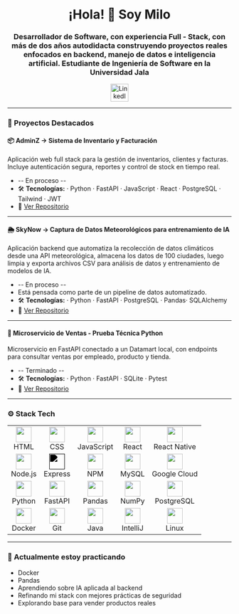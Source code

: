 <h1 align="center">¡Hola! 👋 Soy Milo</h1>

<h3 align="center">
Desarrollador de Software, con experiencia Full - Stack, con más de dos años autodidacta construyendo proyectos reales enfocados en backend, manejo de datos e inteligencia artificial.
Estudiante de Ingeniería de Software en la Universidad Jala
</h3>

<p align="center">
  <a href="https://www.linkedin.com/in/xpr07/" target="_blank">
    <img src="https://raw.githubusercontent.com/maurodesouza/profile-readme-generator/master/src/assets/icons/social/linkedin/default.svg" width="40" alt="LinkedIn" />
  </a>
</p>

---

### 🚀 Proyectos Destacados

#### 📦 AdminZ -> Sistema de Inventario y Facturación
Aplicación web full stack para la gestión de inventarios, clientes y facturas. Incluye autenticación segura, reportes y control de stock en tiempo real.
- -- En proceso --
- 🛠️ **Tecnologías:** · Python · FastAPI · JavaScript · React · PostgreSQL · Tailwind · JWT
- 🔗 [Ver Repositorio](https://github.com/Zp07/AdminZ)

---

#### 🌦️ SkyNow ->  Captura de Datos Meteorológicos para entrenamiento de IA
Aplicación backend que automatiza la recolección de datos climáticos desde una API meteorológica, almacena los datos de 100 ciudades, luego limpia y exporta archivos CSV para análisis de datos y entrenamiento de modelos de IA.
- -- En proceso --
- Está pensada como parte de un pipeline de datos automatizado.
- 🛠️ **Tecnologías:** · Python · FastAPI · PostgreSQL · Pandas· SQLAlchemy 
- 🔗 [Ver Repositorio](https://github.com/Zp07/Skynow)

---

#### 🧪 Microservicio de Ventas - Prueba Técnica Python
Microservicio en FastAPI conectado a un Datamart local, con endpoints para consultar ventas por empleado, producto y tienda.
- -- Terminado --
- 🛠️ **Tecnologías:** · Python · FastAPI · SQLite · Pytest
- 🔗 [Ver Repositorio](https://github.com/Zp07/Prueba_Tecnica_Python)

---


### ⚙️ Stack Tech
<div align="center">

<table>
  <!-- Frontend -->
  <tr>
    <td align="center"><img src="https://cdn.jsdelivr.net/gh/devicons/devicon/icons/html5/html5-original.svg" height="35" /><br/>HTML</td>
    <td align="center"><img src="https://cdn.jsdelivr.net/gh/devicons/devicon/icons/css3/css3-original.svg" height="35" /><br/>CSS</td>
    <td align="center"><img src="https://cdn.jsdelivr.net/gh/devicons/devicon/icons/javascript/javascript-original.svg" height="35" /><br/>JavaScript</td>
    <td align="center"><img src="https://cdn.jsdelivr.net/gh/devicons/devicon/icons/react/react-original.svg" height="35" /><br/>React</td>
    <td align="center"><img src="https://cdn.jsdelivr.net/gh/devicons/devicon/icons/react/react-original.svg" height="35" /><br/>React Native</td>

  </tr>

  <!-- Backend JS y Servicios Cloud -->
  <tr>
    <td align="center"><img src="https://cdn.jsdelivr.net/gh/devicons/devicon/icons/nodejs/nodejs-original.svg" height="35" /><br/>Node.js</td>
    <td align="center"><img src="https://cdn.jsdelivr.net/gh/devicons/devicon/icons/express/express-original.svg" height="35" style="filter: brightness(0%);" /><br/>Express</td>
    <td align="center"><img src="https://cdn.jsdelivr.net/gh/devicons/devicon/icons/npm/npm-original-wordmark.svg" height="35" /><br/>NPM</td>
    <td align="center"><img src="https://cdn.jsdelivr.net/gh/devicons/devicon/icons/mysql/mysql-original.svg" height="35" /><br/>MySQL</td>
    <td align="center"><img src="https://cdn.jsdelivr.net/gh/devicons/devicon/icons/googlecloud/googlecloud-original.svg" height="35" /><br/>Google Cloud</td>
    
  </tr>

  <!-- Backend Python, Data y DB -->
  <tr>
    <td align="center"><img src="https://cdn.jsdelivr.net/gh/devicons/devicon/icons/python/python-original.svg" height="35" /><br/>Python</td>
    <td align="center"><img src="https://cdn.jsdelivr.net/gh/devicons/devicon/icons/fastapi/fastapi-original.svg" height="35" /><br/>FastAPI</td>
    <td align="center"><img src="https://cdn.jsdelivr.net/gh/devicons/devicon/icons/pandas/pandas-original.svg" height="35" /><br/>Pandas</td>
    <td align="center"><img src="https://cdn.jsdelivr.net/gh/devicons/devicon/icons/numpy/numpy-original.svg" height="35" /><br/>NumPy</td>
    <td align="center"><img src="https://cdn.jsdelivr.net/gh/devicons/devicon/icons/postgresql/postgresql-original.svg" height="35" /><br/>PostgreSQL</td>
  </tr>

  <!-- Herramientas de Desarrollo -->
  <tr>
    <td align="center"><img src="https://cdn.jsdelivr.net/gh/devicons/devicon/icons/docker/docker-original.svg" height="35" /><br/>Docker</td>
    <td align="center"><img src="https://cdn.jsdelivr.net/gh/devicons/devicon/icons/git/git-original.svg" height="35" /><br/>Git</td>
    <td align="center"><img src="https://cdn.jsdelivr.net/gh/devicons/devicon/icons/java/java-original.svg" height="35" /><br/>Java</td>
    <td align="center"><img src="https://cdn.jsdelivr.net/gh/devicons/devicon/icons/intellij/intellij-original.svg" height="35" /><br/>IntelliJ</td>
    <td align="center"><img src="https://cdn.jsdelivr.net/gh/devicons/devicon/icons/linux/linux-original.svg" height="35" /><br/>Linux</td>
  </tr>

</table>

</div>


---

### 🧠 Actualmente estoy practicando
- Docker
- Pandas
- Aprendiendo sobre IA aplicada al backend
- Refinando mi stack con mejores prácticas de seguridad
- Explorando base para vender productos reales
